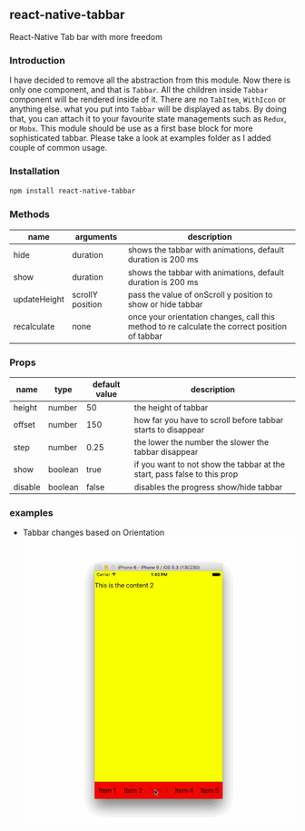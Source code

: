 ## react-native-tabbar

React-Native Tab bar with more freedom

### Introduction

I have decided to remove all the abstraction from this module. Now there is only
one component, and that is `Tabbar`. All the children inside `Tabbar` component will
be rendered inside of it. There are no `TabItem`, `WithIcon` or anything else. what you put into `Tabbar` will be displayed as tabs. By doing that, you can attach it to your
favourite state managements such as `Redux`, or `Mobx`. This module should be use as a first base block for more sophisticated tabbar. Please take a look at examples folder as I added couple of common usage.

### Installation

```bash
npm install react-native-tabbar
```

### Methods

| name | arguments | description |
|----|----|----|
| hide | duration | shows the tabbar with animations, default duration is 200 ms |
| show | duration | shows the tabbar with animations, default duration is 200 ms |
| updateHeight | scrollY position | pass the value of onScroll y position to show or hide tabbar |
| recalculate | none | once your orientation changes, call this method to re calculate the correct position of tabbar |

### Props

| name | type | default value | description |
|----|----|----|----|
| height | number | 50 | the height of tabbar |
| offset | number | 150 | how far you have to scroll before tabbar starts to disappear |
| step | number | 0.25 | the lower the number the slower the tabbar disappear |
| show | boolean | true | if you want to not show the tabbar at the start, pass false to this prop |
| disable | boolean | false | disables the progress show/hide tabbar |

### examples

- Tabbar changes based on Orientation
![](./tabbar-orientation.gif)

